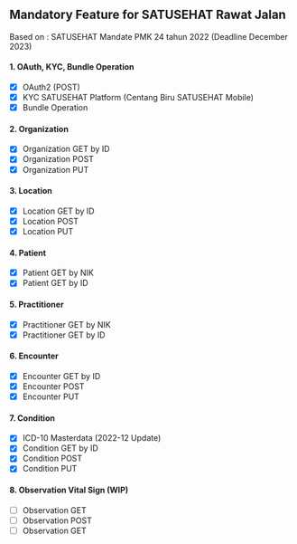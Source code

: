 ## Mandatory Feature for SATUSEHAT Rawat Jalan
Based on : SATUSEHAT Mandate PMK 24 tahun 2022 (Deadline December 2023)

#### 1. OAuth, KYC, Bundle Operation
- [x] OAuth2 (POST)
- [x] KYC SATUSEHAT Platform (Centang Biru SATUSEHAT Mobile)
- [x] Bundle Operation

#### 2. Organization
- [x] Organization GET by ID
- [x] Organization POST
- [x] Organization PUT

#### 3. Location
- [x] Location GET by ID
- [x] Location POST
- [x] Location PUT

#### 4. Patient
- [x] Patient GET by NIK
- [x] Patient GET by ID

#### 5. Practitioner
- [x] Practitioner GET by NIK
- [x] Practitioner GET by ID

#### 6. Encounter
- [x] Encounter GET by ID
- [x] Encounter POST
- [x] Encounter PUT

#### 7. Condition
- [x] ICD-10 Masterdata (2022-12 Update)
- [x] Condition GET by ID
- [x] Condition POST
- [x] Condition PUT

#### 8. Observation Vital Sign (WIP)
- [ ] Observation GET
- [ ] Observation POST
- [ ] Observation GET